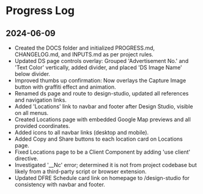 # Progress Log

## 2024-06-09
- Created the DOCS folder and initialized PROGRESS.md, CHANGELOG.md, and INPUTS.md as per project rules.
- Updated DS page controls overlay: Grouped 'Advertisement No.' and 'Text Color' vertically, added divider, and placed 'DS Image Name' below divider.
- Improved thumbs up confirmation: Now overlays the Capture Image button with graffiti effect and animation.
- Renamed ds page and route to design-studio, updated all references and navigation links.
- Added 'Locations' link to navbar and footer after Design Studio, visible on all menus.
- Created Locations page with embedded Google Map previews and all provided coordinates.
- Added icons to all navbar links (desktop and mobile).
- Added Copy and Share buttons to each location card on Locations page.
- Fixed Locations page to be a Client Component by adding 'use client' directive.
- Investigated '__Nc' error; determined it is not from project codebase but likely from a third-party script or browser extension.
- Updated DFRE Schedule card link on homepage to /design-studio for consistency with navbar and footer. 